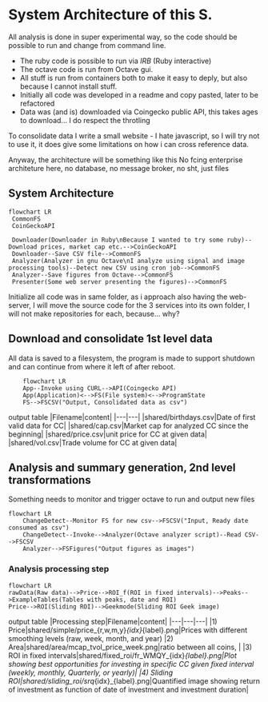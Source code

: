 # System Architecture of this S.

All analysis is done in super experimental way, so the code should be possible to run and change from command line.

- The ruby code is possible to run via *IRB* (Ruby interactive)
- The octave code is run from Octave gui.
- All stuff is run from containers both to make it easy to deply, but also because I cannot install stuff.
- Initially all code was developed in a readme and copy pasted, later to be refactored
- Data was (and is) downloaded via Coingecko public API, this takes ages to download... I do respect the throtling


To consolidate data I write a small website - I hate javascript, so I will try not to use it, it does give some limitations on how i can cross reference data.

Anyway, the architecture will be something like this
No fcing enterprise architeture here, no database, no message broker, no sht, just files
## System Architecture
```mermaid
flowchart LR
 CommonFS
 CoinGeckoAPI
 
 Downloader(Downloader in Ruby\nBecause I wanted to try some ruby)--Download prices, market cap etc.-->CoinGeckoAPI
 Downloader--Save CSV file-->CommonFS
 Analyzer(Analyzer in gnu Octave\nI analyze using signal and image processing tools)--Detect new CSV using cron job-->CommonFS
 Analyzer--Save figures from Octave-->CommonFS
 Presenter(Some web server presenting the figures)-->CommonFS
```

Initialize all code was in same folder, as i approach also having the web-server, I will move the source code for the 3 services into its own folder, I will not make repositories for each, because... why?

## Download and consolidate 1st level data 
All data is saved to a filesystem, the program is made to support shutdown and can continue from where it left of after reboot.
```mermaid
    flowchart LR
    App--Invoke using CURL-->API(Coingecko API)
    App(Application)<-->FS(File system)<-->ProgramState    
    FS-->FSCSV("Output, Consolidated data as csv")
```
output table
|Filename|content|
|---|---|
|shared/birthdays.csv|Date of first valid data for CC|
|shared/cap.csv|Market cap for analyzed CC since the beginning|
|shared/price.csv|unit price for CC at given data|
|shared/vol.csv|Trade volume for CC at given data|

## Analysis and summary generation, 2nd level transformations
Something needs to monitor and trigger octave to run and output new files
```mermaid
flowchart LR
    ChangeDetect--Monitor FS for new csv-->FSCSV("Input, Ready date consumed as csv")
    ChangeDetect--Invoke-->Analyzer(Octave analyzer script)--Read CSV-->FSCSV
    Analyzer-->FSFigures("Output figures as images")
```

### Analysis processing step
```mermaid
flowchart LR
rawData(Raw data)-->Price-->ROI_f(ROI in fixed intervals)-->Peaks-->ExampleTables(Tables with peaks, date and ROI)
Price-->ROI(Sliding ROI)-->Geekmode(Sliding ROI Geek image)
```

output table
|Processing step|Filename|content|
|---|---|---|
|1) Price|shared/simple/price_{r,w,m,y}_{idx}_{label}.png|Prices with different smoothing levels (raw, week, month, and year)
|2) Area|shared/area/mcap_tvol_price_week.png|ratio between all coins, |
|3) ROI in fixed intervals|shared/fixed_roi/fr_WMQY_{idx}_{label}.png|Plot showing best opportunities for investing in specific CC given fixed interval (weekly, monthly, Quarterly, or yearly)|
|4) Sliding ROI|shared/sliding_roi/srq_{idx}_{label}.png|Quantified image showing return of investment as function of date of investment and investment duration|

